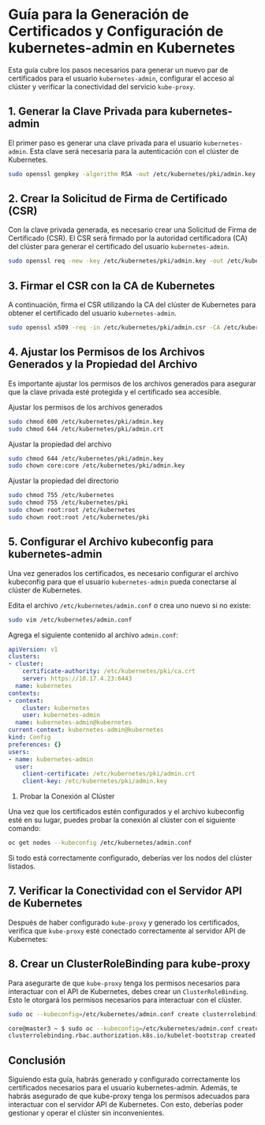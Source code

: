 # Guía para la Generación de Certificados y Configuración de kubernetes-admin en Kubernetes

Esta guía cubre los pasos necesarios para generar un nuevo par de certificados para el usuario `kubernetes-admin`, configurar el acceso al clúster y verificar la conectividad del servicio `kube-proxy`.

## 1. Generar la Clave Privada para kubernetes-admin

El primer paso es generar una clave privada para el usuario `kubernetes-admin`. Esta clave será necesaria para la autenticación con el clúster de Kubernetes.

```bash
sudo openssl genpkey -algorithm RSA -out /etc/kubernetes/pki/admin.key -pkeyopt rsa_keygen_bits:2048
```


## 2. Crear la Solicitud de Firma de Certificado (CSR)

Con la clave privada generada, es necesario crear una Solicitud de Firma de Certificado (CSR). El CSR será firmado por la autoridad certificadora (CA) del clúster para generar el certificado del usuario `kubernetes-admin`.


```bash
sudo openssl req -new -key /etc/kubernetes/pki/admin.key -out /etc/kubernetes/pki/admin.csr -subj "/CN=kubernetes-admin/O=system:masters"
```


## 3. Firmar el CSR con la CA de Kubernetes

A continuación, firma el CSR utilizando la CA del clúster de Kubernetes para obtener el certificado del usuario `kubernetes-admin`.

```bash
sudo openssl x509 -req -in /etc/kubernetes/pki/admin.csr -CA /etc/kubernetes/pki/ca.crt -CAkey /etc/kubernetes/pki/ca.key -CAcreateserial -out /etc/kubernetes/pki/admin.crt -days 365
```

## 4. Ajustar los Permisos de los Archivos Generados y la Propiedad del Archivo

Es importante ajustar los permisos de los archivos generados para asegurar que la clave privada esté protegida y el certificado sea accesible.


Ajustar los permisos de los archivos generados

```bash
sudo chmod 600 /etc/kubernetes/pki/admin.key
sudo chmod 644 /etc/kubernetes/pki/admin.crt
```

Ajustar la propiedad del archivo

```bash
sudo chmod 644 /etc/kubernetes/pki/admin.key
sudo chown core:core /etc/kubernetes/pki/admin.key
```

Ajustar la propiedad del directorio

```bash
sudo chmod 755 /etc/kubernetes
sudo chmod 755 /etc/kubernetes/pki
sudo chown root:root /etc/kubernetes
sudo chown root:root /etc/kubernetes/pki
```

## 5. Configurar el Archivo kubeconfig para kubernetes-admin

Una vez generados los certificados, es necesario configurar el archivo kubeconfig para que el usuario `kubernetes-admin` pueda conectarse al clúster de Kubernetes.


Edita el archivo `/etc/kubernetes/admin.conf` o crea uno nuevo si no existe:

```bash
sudo vim /etc/kubernetes/admin.conf
```

Agrega el siguiente contenido al archivo `admin.conf`:

```yaml
apiVersion: v1
clusters:
- cluster:
    certificate-authority: /etc/kubernetes/pki/ca.crt
    server: https://10.17.4.23:6443
  name: kubernetes
contexts:
- context:
    cluster: kubernetes
    user: kubernetes-admin
  name: kubernetes-admin@kubernetes
current-context: kubernetes-admin@kubernetes
kind: Config
preferences: {}
users:
- name: kubernetes-admin
  user:
    client-certificate: /etc/kubernetes/pki/admin.crt
    client-key: /etc/kubernetes/pki/admin.key
```

1. Probar la Conexión al Clúster
   
Una vez que los certificados estén configurados y el archivo kubeconfig esté en su lugar, puedes probar la conexión al clúster con el siguiente comando:

```bash
oc get nodes --kubeconfig /etc/kubernetes/admin.conf
```

Si todo está correctamente configurado, deberías ver los nodos del clúster listados.


## 7. Verificar la Conectividad con el Servidor API de Kubernetes

Después de haber configurado `kube-proxy` y generado los certificados, verifica que `kube-proxy` esté conectado correctamente al servidor API de Kubernetes:

## 8. Crear un ClusterRoleBinding para kube-proxy

Para asegurarte de que `kube-proxy` tenga los permisos necesarios para interactuar con el API de Kubernetes, debes crear un `ClusterRoleBinding`. Esto le otorgará los permisos necesarios para interactuar con el clúster.

```bash
sudo oc --kubeconfig=/etc/kubernetes/admin.conf create clusterrolebinding kubelet-bootstrap --clusterrole=system:node --user=kubelet
```

```bash
core@master3 ~ $ sudo oc --kubeconfig=/etc/kubernetes/admin.conf create clusterrolebinding kubelet-bootstrap --clusterrole=system:node --user=kubelet
clusterrolebinding.rbac.authorization.k8s.io/kubelet-bootstrap created
```

## Conclusión

Siguiendo esta guía, habrás generado y configurado correctamente los certificados necesarios para el usuario kubernetes-admin. Además, te habrás asegurado de que kube-proxy tenga los permisos adecuados para interactuar con el servidor API de Kubernetes. Con esto, deberías poder gestionar y operar el clúster sin inconvenientes.
